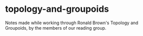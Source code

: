 # topology-and-groupoids
Notes made while working through Ronald Brown's Topology and Groupoids, by the members of our reading group.
